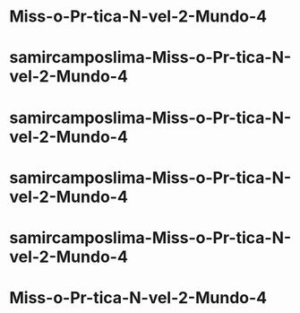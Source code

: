 # Miss-o-Pr-tica-N-vel-2-Mundo-4
# samircamposlima-Miss-o-Pr-tica-N-vel-2-Mundo-4
# samircamposlima-Miss-o-Pr-tica-N-vel-2-Mundo-4
# samircamposlima-Miss-o-Pr-tica-N-vel-2-Mundo-4
# samircamposlima-Miss-o-Pr-tica-N-vel-2-Mundo-4
# Miss-o-Pr-tica-N-vel-2-Mundo-4
